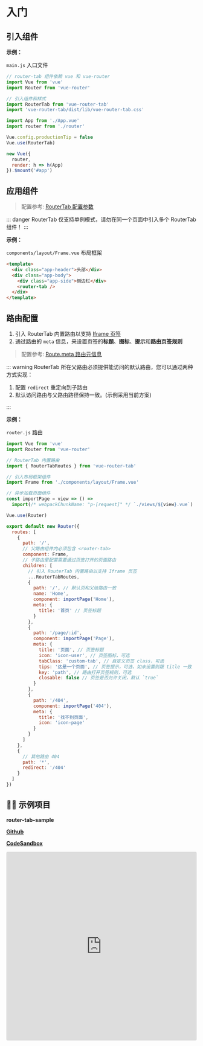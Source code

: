 # 入门

## 引入组件

**示例：**

`main.js` 入口文件

```javascript {6,7,13}
// router-tab 组件依赖 vue 和 vue-router
import Vue from 'vue'
import Router from 'vue-router'

// 引入组件和样式
import RouterTab from 'vue-router-tab'
import 'vue-router-tab/dist/lib/vue-router-tab.css'

import App from './App.vue'
import router from './router'

Vue.config.productionTip = false
Vue.use(RouterTab)

new Vue({
  router,
  render: h => h(App)
}).$mount('#app')
```

## 应用组件

> 配置参考: [RouterTab 配置参数](../../api/README.md#routertab-配置参数)

::: danger
RouterTab 仅支持单例模式，请勿在同一个页面中引入多个 RouterTab 组件！
:::

**示例：**

`components/layout/Frame.vue` 布局框架

```html {5}
<template>
  <div class="app-header">头部</div>
  <div class="app-body">
    <div class="app-side">侧边栏</div>
    <router-tab />
  </div>
</template>
```

## 路由配置

1. 引入 RouterTab 内置路由以支持 [Iframe 页签](iframe.md)
2. 通过路由的 `meta` 信息，来设置页签的**标题**、**图标**、**提示**和**路由页签规则**

> 配置参考: [Route.meta 路由元信息](../../api/README.md#route-meta-路由元信息)

::: warning
RouterTab 所在父路由必须提供能访问的默认路由，您可以通过两种方式实现：

1. 配置 `redirect` 重定向到子路由
2. 默认访问路由与父路由路径保持一致。(示例采用当前方案)

:::

**示例：**

`router.js` 路由

```javascript {5,8,17,19,21,23,25,38,39,40,41,42,43}
import Vue from 'vue'
import Router from 'vue-router'

// RouterTab 内置路由
import { RouterTabRoutes } from 'vue-router-tab'

// 引入布局框架组件
import Frame from './components/layout/Frame.vue'

// 异步加载页面组件
const importPage = view => () =>
  import(/* webpackChunkName: "p-[request]" */ `./views/${view}.vue`)

Vue.use(Router)

export default new Router({
  routes: [
    {
      path: '/',
      // 父路由组件内必须包含 <router-tab>
      component: Frame,
      // 子路由里配置需要通过页签打开的页面路由
      children: [
        // 引入 RouterTab 内置路由以支持 Iframe 页签
        ...RouterTabRoutes,
        {
          path: '/', // 默认页和父级路由一致
          name: 'Home',
          component: importPage('Home'),
          meta: {
            title: '首页' // 页签标题
          }
        },
        {
          path: '/page/:id',
          component: importPage('Page'),
          meta: {
            title: '页面', // 页签标题
            icon: 'icon-user', // 页签图标，可选
            tabClass: 'custom-tab', // 自定义页签 class，可选
            tips: '这是一个页面', // 页签提示，可选，如未设置则跟 title 一致
            key: 'path', // 路由打开页签规则，可选
            closable: false // 页签是否允许关闭，默认 `true`
          }
        },
        {
          path: '/404',
          component: importPage('404'),
          meta: {
            title: '找不到页面',
            icon: 'icon-page'
          }
        }
      ]
    },
    {
      // 其他路由 404
      path: '*',
      redirect: '/404'
    }
  ]
})
```

## 👨‍💻 示例项目

**router-tab-sample**

[**Github**](https://github.com/bhuh12/router-tab-sample)

[**CodeSandbox**](https://codesandbox.io/s/github/bhuh12/router-tab-sample)

<iframe
  src="https://codesandbox.io/embed/github/bhuh12/router-tab-sample/tree/master/?fontsize=14&hidenavigation=1&theme=dark"
  style="width:100%; height:500px; border:0; border-radius: 4px; overflow:hidden;"
  title="router-tab-sample"
  allow="geolocation; microphone; camera; midi; vr; accelerometer; gyroscope; payment; ambient-light-sensor; encrypted-media; usb"
  sandbox="allow-modals allow-forms allow-popups allow-scripts allow-same-origin"
></iframe>
